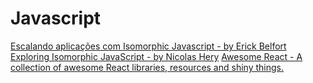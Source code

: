 # Javascript

[Escalando aplicações com Isomorphic Javascript - by Erick Belfort](https://speakerdeck.com/erickbelfy/escalando-aplicacoes-com-isomorphic-javascript)
[Exploring Isomorphic JavaScript - by Nicolas Hery](http://nicolashery.com/exploring-isomorphic-javascript/)
[Awesome React - A collection of awesome React libraries, resources and shiny things.](https://github.com/enaqx/awesome-react)

